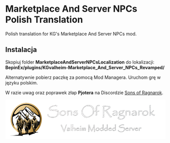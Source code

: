 # Marketplace And Server NPCs Polish Translation
Polish translation for KG's Marketplace And Server NPCs mod.

## Instalacja

Skopiuj folder **MarketplaceAndServerNPCsLocalization** 
do lokalizacji: 
**BepinEx/plugins/KGvalheim-Marketplace_And_Server_NPCs_Revamped/**


Alternatywnie pobierz paczkę za pomocą Mod Managera.
Uruchom grę w języku polskim.


W razie uwag oraz poprawek złap **Pjotera** na Discordzie [Sons of Ragnarok](https://discord.gg/bhzxCZVezB).

![](https://github.com/Pjoter1991/SonsofRagnarok/blob/main/assets/Sons_of_Ragnarok_Header_small.png "Sons of Ragnarok")